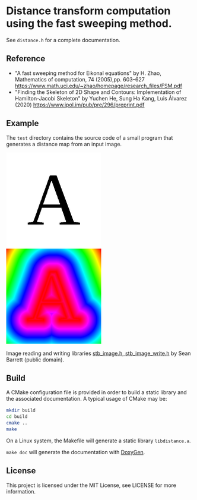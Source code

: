 # Distance transform computation using the fast sweeping method.

See `distance.h` for a complete documentation.

## Reference ##
 * "A fast sweeping method for Eikonal equations"
   by H. Zhao, Mathematics of computation, 74 (2005),pp. 603–627
   https://www.math.uci.edu/~zhao/homepage/research_files/FSM.pdf
 * "Finding the Skeleton of 2D Shape and Contours: Implementation of Hamilton-Jacobi Skeleton"
   by Yuchen He, Sung Ha Kang, Luis Álvarez (2020)
   https://www.ipol.im/pub/pre/296/preprint.pdf

## Example ##
The `test` directory contains the source code of a small program that generates a distance map from an input image.

<img src="test/data/a.png" width="256px"/> <img src="test/result/a.png" width="256px"/> 

Image reading and writing libraries [stb_image.h, stb_image_write.h](https://github.com/nothings/stb/) by Sean Barrett (public domain).

## Build ##

A CMake configuration file is provided in order to build a static library and
the associated documentation.
A typical usage of CMake may be:
```bash
mkdir build
cd build
cmake ..
make
```
On a Linux system, the Makefile will generate a static library `libdistance.a`. 

`make doc` will generate the documentation with [DoxyGen](http://www.stack.nl/~dimitri/doxygen/).

## License ##
This project is licensed under the MIT License, see LICENSE for more information.
